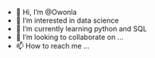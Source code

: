 - 👋 Hi, I’m @Owonla
- 👀 I’m interested in data science 
- 🌱 I’m currently learning python and SQL
- 💞️ I’m looking to collaborate on ...
- 📫 How to reach me ...

<!---
Owonla/Owonla is a ✨ special ✨ repository because its `README.md` (this file) appears on your GitHub profile.
You can click the Preview link to take a look at your changes.
--->
